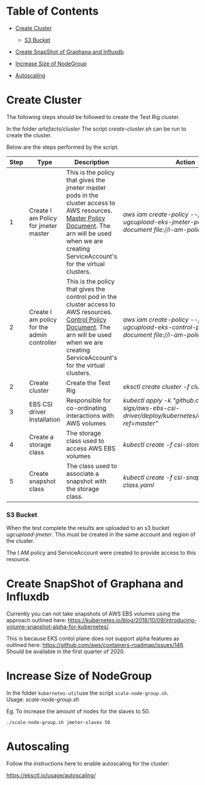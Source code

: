 Table of Contents
=================

  - [Create Cluster](#create--cluster)

    + [S3 Bucket](#s3--bucket)

  - [Create SnapShot of Graphana and Influxdb](#create--snapshot--of--graphana--and--influxdb)
    
  - [Increase Size of NodeGroup](#increase--size--of--nodegroup)
    
  - [Autoscaling](#Autoscaling) 
    
    


# Create Cluster

The following steps should be followed to create the Test Rig cluster.

In the folder *artefacts/cluster* The script *create-cluster.sh* can be run to create the cluster.

Below are the steps performed by the script.

| Step | Type                                        | Description                                                  | Action                                                       |
| ---- | ------------------------------------------- | ------------------------------------------------------------ | ------------------------------------------------------------ |
| 1    | Create I am Policy for jmeter master        | This is the policy that gives the jmeter master pods in the cluster access to AWS resources. [Master Policy Document](#./kubernetes-artefacts/cluster/i-am-policy-jmeter.json). The arn will be used when we are creating ServiceAccount's for the virtual clusters. | *aws iam create-policy --policy-name ugcupload-eks-jmeter-policy --policy-document file://i-am-policy-jmeter.json* |
| 2    | Create I am policy for the admin controller | This is the policy that gives the control pod in the cluster access to AWS resources. [Control Policy Document](#./kubernetes-artefacts/cluster/i-am-control.json). The arn will be used when we are creating ServiceAccount's for the virtual clusters. | *aws iam create-policy --policy-name ugcupload-eks-control-policy --policy-document file://i-am-policy-control.json* |
| 2    | Create cluster                              | Create the Test Rig                                          | *eksctl create cluster -f cluster.yaml*                      |
| 3    | EBS CSI driver Installation                 | Responsible for co-ordinating interactions with AWS volumes  | *kubectl apply -k "github.com/kubernetes-sigs/aws-ebs-csi-driver/deploy/kubernetes/overlays/stable/?ref=master"* |
| 4    | Create a storage class                      | The storage class used to access AWS EBS volumes             | *kubectl create -f csi-storage-class.yaml*                   |
| 5    | Create snapshot class                       | The class used to associate a snapshot with the storage class. | *kubectl create -f csi-snapshot-class.yaml*                  |



### S3 Bucket 

When the test complete the results are uploaded to an s3 bucket *ugcupload-jmeter*. This must be created in the same account and region of the cluster.

 The I AM policy and ServiceAccount were created to provide access to this resource. 

# Create SnapShot of Graphana and Influxdb

Currently you can not take snapshots of AWS EBS volumes using the approach outlined here: https://kubernetes.io/blog/2018/10/09/introducing-volume-snapshot-alpha-for-kubernetes/. 

This is because EKS contol plane does not support alpha features as outlined here: https://github.com/aws/containers-roadmap/issues/146.  Should be available in the first quarter of 2020.



# Increase Size of NodeGroup

In the folder `kubernetes-util`use the script `scale-node-group.sh`. <br> Usage: *scale-node-group.sh <nodegroup> <size>*

Eg. To increase the amount of nodes for the slaves to 50.

`./scale-node-group.sh jmeter-slaves 50`



# Autoscaling

Follow the instructions here to enable autoscaling for the cluster:

https://eksctl.io/usage/autoscaling/
